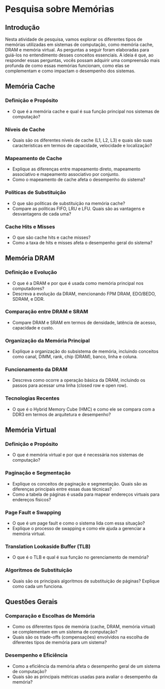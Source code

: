 # Pesquisa sobre Memórias

## Introdução

Nesta atividade de pesquisa, vamos explorar os diferentes tipos de memórias utilizadas em sistemas de computação, como memória cache, DRAM e memória virtual. As perguntas a seguir foram elaboradas para guiá-los no entendimento desses conceitos essenciais. A ideia é que, ao responder essas perguntas, vocês possam adquirir uma compreensão mais profunda de como essas memórias funcionam, como elas se complementam e como impactam o desempenho dos sistemas.

## Memória Cache

### Definição e Propósito
- O que é a memória cache e qual é sua função principal nos sistemas de computação?

### Níveis de Cache
- Quais são os diferentes níveis de cache (L1, L2, L3) e quais são suas características em termos de capacidade, velocidade e localização?

### Mapeamento de Cache
- Explique as diferenças entre mapeamento direto, mapeamento associativo e mapeamento associativo por conjunto.
- Como o mapeamento de cache afeta o desempenho do sistema?

### Políticas de Substituição
- O que são políticas de substituição na memória cache?
- Compare as políticas FIFO, LRU e LFU. Quais são as vantagens e desvantagens de cada uma?

### Cache Hits e Misses
- O que são cache hits e cache misses?
- Como a taxa de hits e misses afeta o desempenho geral do sistema?

## Memória DRAM

### Definição e Evolução
- O que é a DRAM e por que é usada como memória principal nos computadores?
- Descreva a evolução da DRAM, mencionando FPM DRAM, EDO/BEDO, SDRAM, e DDR.

### Comparação entre DRAM e SRAM
- Compare DRAM e SRAM em termos de densidade, latência de acesso, capacidade e custo.

### Organização da Memória Principal
- Explique a organização do subsistema de memória, incluindo conceitos como canal, DIMM, rank, chip (DRAM), banco, linha e coluna.

### Funcionamento da DRAM
- Descreva como ocorre a operação básica da DRAM, incluindo os passos para acessar uma linha (closed row e open row).

### Tecnologias Recentes
- O que é o Hybrid Memory Cube (HMC) e como ele se compara com a DDR3 em termos de arquitetura e desempenho?

## Memória Virtual

### Definição e Propósito
- O que é memória virtual e por que é necessária nos sistemas de computação?

### Paginação e Segmentação
- Explique os conceitos de paginação e segmentação. Quais são as diferenças principais entre essas duas técnicas?
- Como a tabela de páginas é usada para mapear endereços virtuais para endereços físicos?

### Page Fault e Swapping
- O que é um page fault e como o sistema lida com essa situação?
- Explique o processo de swapping e como ele ajuda a gerenciar a memória virtual.

### Translation Lookaside Buffer (TLB)
- O que é o TLB e qual é sua função no gerenciamento de memória?

### Algoritmos de Substituição
- Quais são os principais algoritmos de substituição de páginas? Explique como cada um funciona.

## Questões Gerais

### Comparação e Escolhas de Memória
- Como os diferentes tipos de memória (cache, DRAM, memória virtual) se complementam em um sistema de computação?
- Quais são os trade-offs (compensações) envolvidos na escolha de diferentes tipos de memória para um sistema?

### Desempenho e Eficiência
- Como a eficiência da memória afeta o desempenho geral de um sistema de computação?
- Quais são as principais métricas usadas para avaliar o desempenho da memória?


